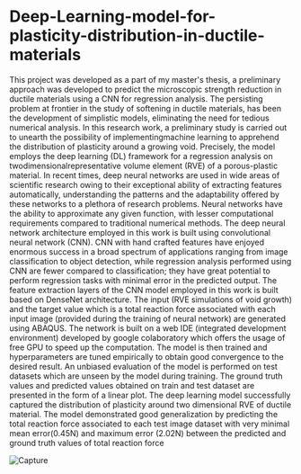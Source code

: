 # Deep-Learning-model-for-plasticity-distribution-in-ductile-materials
This project was developed as a part of my master's thesis, a preliminary approach was developed to predict the microscopic strength reduction in ductile materials using a CNN for regression analysis.
The persisting problem at frontier in the study of softening in ductile materials, has been the development of simplistic models, eliminating the need for tedious numerical analysis. In this research work, a preliminary study is carried out to unearth the possibility of implementingmachine learning to apprehend the distribution of plasticity around a growing void. Precisely, the model employs the deep learning (DL) framework for a regression analysis on twodimensionalrepresentative volume element (RVE) of a porous-plastic material.
In recent times, deep neural networks are used in wide areas of scientific research owing to their exceptional ability of extracting features automatically, understanding the patterns and the adaptability offered by these networks to a plethora of research problems. Neural networks have the ability to approximate any given function, with lesser computational requirements compared to traditional numerical methods.
The deep neural network architecture employed in this work is built using convolutional neural network (CNN). CNN with hand crafted features have enjoyed enormous success in a broad spectrum of applications ranging from image classification to object detection, while regression analysis performed using CNN are fewer compared to classification; they have great potential to perform regression tasks with minimal error in the predicted output. The feature extraction layers of the CNN model employed in this work is built based on DenseNet architecture. The input (RVE simulations of void growth) and the target value which is a total reaction force associated with each input image (provided during the training of neural network) are generated using ABAQUS. The network is built on a web IDE (integrated development environment) developed by google colaboratory which offers the usage of free GPU to speed up the computation. The model is then trained and hyperparameters are tuned empirically to obtain good convergence to the desired result. An unbiased evaluation of the model is performed on test datasets which are unseen by the model during training. The ground truth values and predicted values obtained on train and test dataset are presented in the form of a linear plot.
The deep learning model successfully captured the distribution of plasticity around two dimensional RVE of ductile material. The model demonstrated good generalization by
predicting the total reaction force associated to each test image dataset with very minimal mean error(0.45N) and maximum error (2.02N) between the predicted and ground truth values of total reaction force

![Capture](https://user-images.githubusercontent.com/78496229/139350011-c6c976f1-2ace-46af-acd5-f95a9e9bfa8e.PNG)
